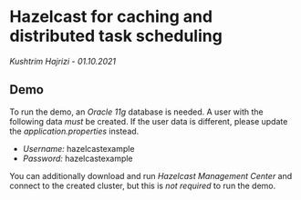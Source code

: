 # Hazelcast for caching and distributed task scheduling

*Kushtrim Hajrizi - 01.10.2021*

## Demo

To run the demo, an _Oracle 11g_ database is needed.
A user with the following data *must* be created. If the user data is different, please update the _application.properties_ instead.

* _Username:_ hazelcastexample
* _Password:_ hazelcastexample

You can additionally download and run _Hazelcast Management Center_ and connect to the created cluster, but this is *not required* to run the demo.


